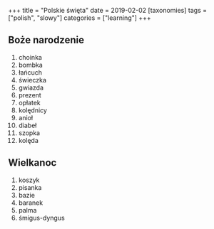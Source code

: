 +++
title = "Polskie święta"
date = 2019-02-02
[taxonomies]
tags = ["polish", "slowy"]
categories = ["learning"]
+++
## Boże narodzenie

1. choinka
2. bombka
3. łańcuch
4. świeczka
5. gwiazda
6. prezent
7. opłatek
8. kolędnicy
9. anioł
10. diabeł
11. szopka
12. kolęda

## Wielkanoc

1. koszyk
2. pisanka
3. bazie
4. baranek
5. palma
6. śmigus-dyngus